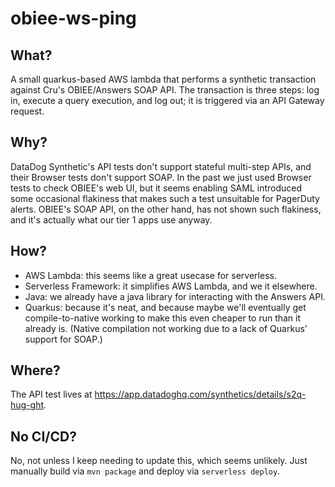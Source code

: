 # obiee-ws-ping

## What?
A small quarkus-based AWS lambda that performs a synthetic transaction against Cru's OBIEE/Answers
SOAP API.
The transaction is three steps: log in, execute a query execution, and log out;
it is triggered via an API Gateway request.

## Why?
DataDog Synthetic's API tests don't support stateful multi-step APIs,
and their Browser tests don't support SOAP.
In the past we just used Browser tests to check OBIEE's web UI,
but it seems enabling SAML introduced some occasional flakiness
that makes such a test unsuitable for PagerDuty alerts.
OBIEE's SOAP API, on the other hand, has not shown such flakiness,
and it's actually what our tier 1 apps use anyway.

## How?
  * AWS Lambda: this seems like a great usecase for serverless.
  * Serverless Framework: it simplifies AWS Lambda, and we it elsewhere.
  * Java: we already have a java library for interacting with the Answers API.
  * Quarkus: because it's neat, and because maybe we'll eventually get compile-to-native working
    to make this even cheaper to run than it already is.
    (Native compilation not working due to a lack of Quarkus' support for SOAP.)

## Where?
The API test lives at 
https://app.datadoghq.com/synthetics/details/s2q-hug-ght.


## No CI/CD?
No, not unless I keep needing to update this, which seems unlikely.
Just manually build via `mvn package` and deploy via `serverless deploy`.
